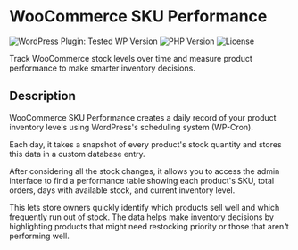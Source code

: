 # WooCommerce SKU Performance

![WordPress Plugin: Tested WP Version](https://img.shields.io/badge/WordPress-6.4%20Tested-success)
![PHP Version](https://img.shields.io/badge/PHP-7.2%2B-blue)
![License](https://img.shields.io/badge/License-GPL%20v2-blue)

Track WooCommerce stock levels over time and measure product performance to make smarter inventory decisions.

## Description

WooCommerce SKU Performance creates a daily record of your product inventory levels using WordPress's scheduling system (WP-Cron). 

Each day, it takes a snapshot of every product's stock quantity and stores this data in a custom database entry.

After considering all the stock changes, it allows you to access the admin interface to find a performance table showing each product's SKU, total orders, days with available stock, and current inventory level. 

This lets store owners quickly identify which products sell well and which frequently run out of stock. The data helps make inventory decisions by highlighting products that might need restocking priority or those that aren't performing well.